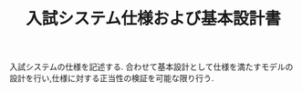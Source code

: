 ﻿---
title: 入試システム仕様および基本設計書
layout: default
---

入試システムの仕様を記述する.
合わせて基本設計として仕様を満たすモデルの設計を行い,仕様に対する正当性の検証を可能な限り行う.
